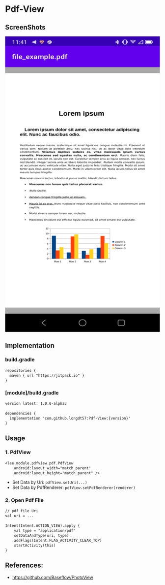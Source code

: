 # Pdf-View

## ScreenShots
<img src="screenshots/screenshot1.png" width="540" height="960" />

## Implementation

### build.gradle
```
repositories {
  maven { url "https://jitpack.io" }
}

```
### [module]/build.gradle

```
version latest: 1.0.0-alpha3

dependencies {
  implementation 'com.github.longdt57:Pdf-View:{version}'
}
```

## Usage
### 1. PdfView
```
<lee.module.pdfview.pdf.PdfView
    android:layout_width="match_parent"
    android:layout_height="match_parent" />
```
- Set Data by Uri: `pdfView.setUri(...)`
- Set Data by PdfRenderer: `pdfView.setPdfRenderer(renderer)`

### 2. Open Pdf File
```
// pdf file Uri
val uri = ...

Intent(Intent.ACTION_VIEW).apply {
    val type = "application/pdf"
    setDataAndType(uri, type)
    addFlags(Intent.FLAG_ACTIVITY_CLEAR_TOP)
    startActivity(this)
}
```

## References:
- https://github.com/Baseflow/PhotoView
